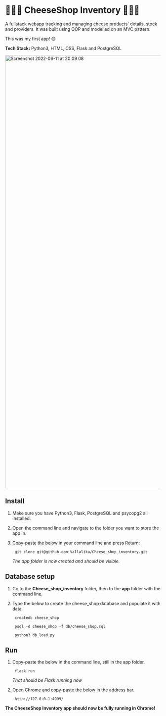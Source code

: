 # 🧀🧀🧀 CheeseShop Inventory 🧀🧀🧀
A fullstack webapp tracking and managing cheese products' details, stock and providers. It was built using OOP and modelled on an MVC pattern.
<br />

This was my first app! 😊
<br />

**Tech Stack:** Python3, HTML, CSS, Flask and PostgreSQL


<img width="1399" alt="Screenshot 2022-06-11 at 20 09 08" src="https://user-images.githubusercontent.com/101068957/173203760-1e6d7ea6-9dfe-4256-b460-3c579bf5f0ba.png">

## Install
1. Make sure you have Python3, Flask, PostgreSQL and psycopg2 all installed.
2. Open the command line and navigate to the folder you want to store the app in.
3. Copy-paste the below in your command line and press Return:

        git clone git@github.com:Vallalika/Cheese_shop_inventory.git
        
    *The app folder is now created and should be visible.*

## Database setup
1. Go to the **Cheese_shop_inventory** folder, then to the **app** folder with the command line.
2. Type the below to create the cheese_shop database and populate it with data.
        
        createdb cheese_shop
        
        psql -d cheese_shop -f db/cheese_shop.sql
        
        python3 db_load.py
## Run
1. Copy-paste the below in the command line, still in the app folder.
        
        flask run
     *That should be Flask running now*
     
2. Open Chrome and copy-paste the below in the address bar.

        http://127.0.0.1:4999/

**The CheeseShop Inventory app should now be fully running in Chrome!**
